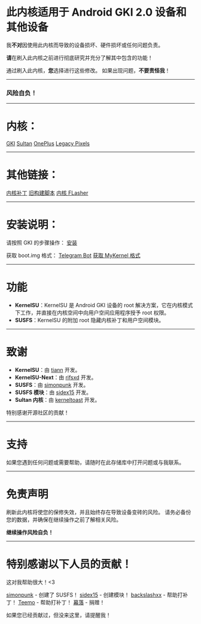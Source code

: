 # 此内核适用于 Android GKI 2.0 设备和其他设备


我**不对**因使用此内核而导致的设备损坏、硬件损坏或任何问题负责。

**请**在刷入此内核之前进行彻底研究并充分了解其中包含的功能！

通过刷入此内核，**您**选择进行这些修改。 如果出现问题，**不要责怪我**！

---

### 风险自负！

 ---

# 内核：

[GKI](https://github.com/WildPlusKernel/GKI_KernelSU_SUSFS) 
[Sultan](https://github.com/WildPlusKernel/Sultan_KernelSU_SUSFS) 
[OnePlus](https://github.com/WildPlusKernel/OnePlus_KernelSU_SUSFS) 
[Legacy Pixels](https://github.com/WildPlusKernel/Pixel_KernelSU_SUSFS) 

---

# 其他链接：

[内核补丁](https://github.com/WildPlusKernel/kernel_patches) 
[旧构建脚本](https://github.com/TheWildJames/kernel_build_scripts) 
[内核 FLasher](https://github.com/capntrips/KernelFlasher/releases) 

---

# 安装说明：

请按照 GKI 的步骤操作：
[安装](https://kernelsu.org/guide/installation.html)

获取 boot.img 格式：
[Telegram Bot](https://t.me/wildpluskernel/22076)
[获取 MyKernel 格式](https://github.com/TheWildJames/Get_My_Kernel_Format)

---

# 功能

- **KernelSU**：KernelSU 是 Android GKI 设备的 root 解决方案，它在内核模式下工作，并直接在内核空间中向用户空间应用程序授予 root 权限。
- **SUSFS**：KernelSU 的附加 root 隐藏内核补丁和用户空间模块。

---

# 致谢

- **KernelSU**：由 [tiann](https://github.com/tiann) 开发。
 - **KernelSU-Next**：由 [rifsxd](https://github.com/rifsxd/KernelSU-Next) 开发。
- **SUSFS**：由 [simonpunk](https://gitlab.com/simonpunk/susfs4ksu.git) 开发。
- **SUSFS 模块**：由 [sidex15](https://github.com/sidex15) 开发。
- **Sultan 内核**：由 [kerneltoast](https://github.com/kerneltoast) 开发。

特别感谢开源社区的贡献！

---

# 支持

如果您遇到任何问题或需要帮助，请随时在此存储库中打开问题或与我联系。

---

# 免责声明

刷新此内核将使您的保修失效，并且始终存在导致设备变砖的风险。 请务必备份您的数据，并确保在继续操作之前了解相关风险。

**继续操作风险自负！**

---

# 特别感谢以下人员的贡献！
这对我帮助很大！<3

[simonpunk](https://gitlab.com/simonpunk/susfs4ksu.git) - 创建了 SUSFS！
 [sidex15](https://github.com/sidex15) - 创建模块！
[backslashxx](https://github.com/backslashxx) - 帮助打补丁！
[Teemo](https://github.com/liqideqq) - 帮助打补丁！
[幕落](https://github.com/MuLuo688) - 捐赠！

如果您已经贡献过，但没来这里，请提醒我！